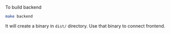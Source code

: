 To build backend

```sh
make backend
```
It will create a binary in `dist/` directory. Use that binary to connect frontend.